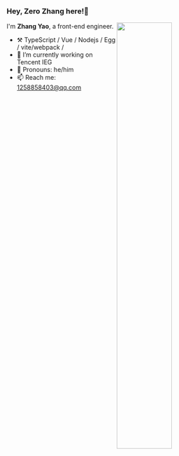 ### Hey, Zero Zhang here!👋

<img align="right" width="50%" src="https://github-readme-stats-ouuan.vercel.app/api?username=Zhangyao719&show_icons=true">

I'm **Zhang Yao**, a front-end engineer.

- :hammer_and_pick: TypeScript / Vue / Nodejs / Egg / vite/webpack / 
- 🔭 I’m currently working on Tencent IEG
- :man: Pronouns: he/him
- 📫 Reach me: 1258858403@qq.com

<!--
**Zhangyao719/Zhangyao719** is a ✨ _special_ ✨ repository because its `README.md` (this file) appears on your GitHub profile.

Here are some ideas to get you started:

- 🔭 I’m currently working on ...
- 🌱 I’m currently learning ...
- 👯 I’m looking to collaborate on ...
- 🤔 I’m looking for help with ...
- 💬 Ask me about ...
- 📫 How to reach me: ...
- 😄 Pronouns: ...
- ⚡ Fun fact: ...
<img align="right" width="50%" src="https://github-readme-stats-ouuan.vercel.app/api?username=Zhangyao719&theme=dark&show_icons=true">
![](https://metrics.lecoq.io/Zhangyao719#gh-dark-mode-only)
-->
